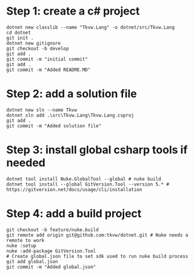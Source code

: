 # Step 1: create a c# project 

```
dotnet new classlib --name "Tkvw.Lang" -o dotnet/src/Tkvw.Lang
cd dotnet 
git init . 
dotnet new gitignore
git checkout -b develop
git add .
git commit -m "initial commit"
git add .
git commit -m "Added README.MD"
```

# Step 2: add a solution file

```
dotnet new sln --name Tkvw
dotnet sln add .\src\Tkvw.Lang\Tkvw.Lang.csproj
git add .
git commit -m "Added solution file"
```

# Step 3: install global csharp tools if needed

```shell
dotnet tool install Nuke.GlobalTool --global # nuke build
dotnet tool install --global GitVersion.Tool --version 5.* # https://gitversion.net/docs/usage/cli/installation
```

# Step 4: add a build project

```shell
git checkout -b feature/nuke.build
git remote add origin git@github.com:tkvw/dotnet.git # Nuke needs a remote to work 
nuke :setup
nuke :add-package GitVersion.Tool
# Create global.json file to set sdk used to run nuke build process
git add global.json
git commit -m "Added global.json"
```